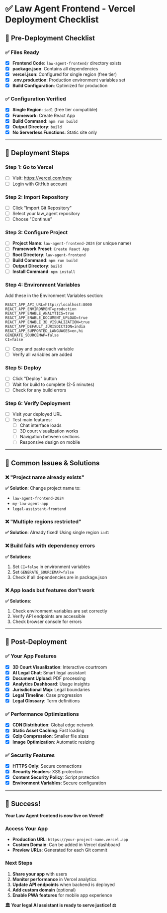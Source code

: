 # ✅ Law Agent Frontend - Vercel Deployment Checklist

## 🎯 **Pre-Deployment Checklist**

### **✅ Files Ready**
- [x] **Frontend Code**: `law-agent-frontend/` directory exists
- [x] **package.json**: Contains all dependencies
- [x] **vercel.json**: Configured for single region (free tier)
- [x] **.env.production**: Production environment variables set
- [x] **Build Configuration**: Optimized for production

### **✅ Configuration Verified**
- [x] **Single Region**: `iad1` (free tier compatible)
- [x] **Framework**: Create React App
- [x] **Build Command**: `npm run build`
- [x] **Output Directory**: `build`
- [x] **No Serverless Functions**: Static site only

---

## 🚀 **Deployment Steps**

### **Step 1: Go to Vercel**
- [ ] Visit: https://vercel.com/new
- [ ] Login with GitHub account

### **Step 2: Import Repository**
- [ ] Click "Import Git Repository"
- [ ] Select your law_agent repository
- [ ] Choose "Continue"

### **Step 3: Configure Project**
- [ ] **Project Name**: `law-agent-frontend-2024` (or unique name)
- [ ] **Framework Preset**: `Create React App`
- [ ] **Root Directory**: `law-agent-frontend`
- [ ] **Build Command**: `npm run build`
- [ ] **Output Directory**: `build`
- [ ] **Install Command**: `npm install`

### **Step 4: Environment Variables**
Add these in the Environment Variables section:

```
REACT_APP_API_URL=http://localhost:8000
REACT_APP_ENVIRONMENT=production
REACT_APP_ENABLE_ANALYTICS=true
REACT_APP_ENABLE_DOCUMENT_UPLOAD=true
REACT_APP_ENABLE_3D_VISUALIZATION=true
REACT_APP_DEFAULT_JURISDICTION=india
REACT_APP_SUPPORTED_LANGUAGES=en,hi
GENERATE_SOURCEMAP=false
CI=false
```

- [ ] Copy and paste each variable
- [ ] Verify all variables are added

### **Step 5: Deploy**
- [ ] Click "Deploy" button
- [ ] Wait for build to complete (2-5 minutes)
- [ ] Check for any build errors

### **Step 6: Verify Deployment**
- [ ] Visit your deployed URL
- [ ] Test main features:
  - [ ] Chat interface loads
  - [ ] 3D court visualization works
  - [ ] Navigation between sections
  - [ ] Responsive design on mobile

---

## 🔧 **Common Issues & Solutions**

### **❌ "Project name already exists"**
**✅ Solution**: Change project name to:
- `law-agent-frontend-2024`
- `my-law-agent-app`
- `legal-assistant-frontend`

### **❌ "Multiple regions restricted"**
**✅ Solution**: Already fixed! Using single region `iad1`

### **❌ Build fails with dependency errors**
**✅ Solutions**:
1. Set `CI=false` in environment variables
2. Set `GENERATE_SOURCEMAP=false`
3. Check if all dependencies are in package.json

### **❌ App loads but features don't work**
**✅ Solutions**:
1. Check environment variables are set correctly
2. Verify API endpoints are accessible
3. Check browser console for errors

---

## 📱 **Post-Deployment**

### **✅ Your App Features**
- [x] **3D Court Visualization**: Interactive courtroom
- [x] **AI Legal Chat**: Smart legal assistant
- [x] **Document Upload**: PDF processing
- [x] **Analytics Dashboard**: Usage insights
- [x] **Jurisdictional Map**: Legal boundaries
- [x] **Legal Timeline**: Case progression
- [x] **Legal Glossary**: Term definitions

### **✅ Performance Optimizations**
- [x] **CDN Distribution**: Global edge network
- [x] **Static Asset Caching**: Fast loading
- [x] **Gzip Compression**: Smaller file sizes
- [x] **Image Optimization**: Automatic resizing

### **✅ Security Features**
- [x] **HTTPS Only**: Secure connections
- [x] **Security Headers**: XSS protection
- [x] **Content Security Policy**: Script protection
- [x] **Environment Variables**: Secure configuration

---

## 🎉 **Success!**

**Your Law Agent frontend is now live on Vercel!**

### **Access Your App**
- **Production URL**: `https://your-project-name.vercel.app`
- **Custom Domain**: Can be added in Vercel dashboard
- **Preview URLs**: Generated for each Git commit

### **Next Steps**
1. **Share your app** with users
2. **Monitor performance** in Vercel analytics
3. **Update API endpoints** when backend is deployed
4. **Add custom domain** (optional)
5. **Enable PWA features** for mobile app experience

**🏛️ Your legal AI assistant is ready to serve justice! ⚖️**
